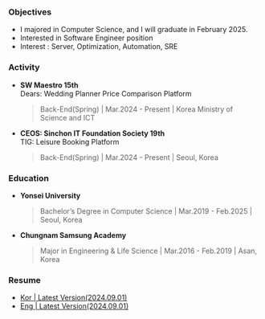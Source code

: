 ### Objectives
- I majored in Computer Science, and I will graduate in February 2025.
- Interested in Software Engineer position
- Interest : Server, Optimization, Automation, SRE


### Activity

- **SW Maestro 15th**  
  Dears: Wedding Planner Price Comparison Platform
  > Back-End(Spring) | Mar.2024 - Present | Korea Ministry of Science and ICT  
  

- **CEOS: Sinchon IT Foundation Society 19th**  
  TIG: Leisure Booking Platform
  > Back-End(Spring) | Mar.2024 - Present | Seoul, Korea  

### Education

- **Yonsei University**
  > Bachelor’s Degree in Computer Science | Mar.2019 - Feb.2025 | Seoul, Korea

- **Chungnam Samsung Academy**
  > Major in Engineering & Life Science | Mar.2016 - Feb.2019 | Asan, Korea


### Resume
- [Kor | Latest Version(2024.09.01)](https://drive.google.com/file/d/1MZtPDXsVovSosgPzwYtZiI2XSb4UlREU/view?usp=sharing)
- [Eng | Latest Version(2024.09.01)](https://drive.google.com/file/d/1_ycFA8anxI-NaEdn9dfmgt61ICTX1t7e/view?usp=sharing)
